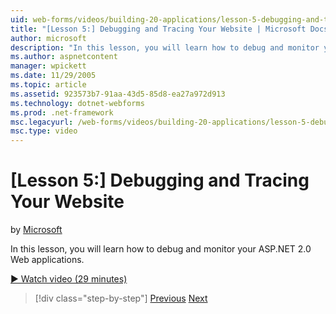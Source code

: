 ```yaml
---
uid: web-forms/videos/building-20-applications/lesson-5-debugging-and-tracing-your-website
title: "[Lesson 5:] Debugging and Tracing Your Website | Microsoft Docs"
author: microsoft
description: "In this lesson, you will learn how to debug and monitor your ASP.NET 2.0 Web applications."
ms.author: aspnetcontent
manager: wpickett
ms.date: 11/29/2005
ms.topic: article
ms.assetid: 923573b7-91aa-43d5-85d8-ea27a972d913
ms.technology: dotnet-webforms
ms.prod: .net-framework
msc.legacyurl: /web-forms/videos/building-20-applications/lesson-5-debugging-and-tracing-your-website
msc.type: video
---
```

[Lesson 5:] Debugging and Tracing Your Website
====================
by [Microsoft](https://github.com/microsoft)

In this lesson, you will learn how to debug and monitor your ASP.NET 2.0 Web applications.

[&#9654; Watch video (29 minutes)](https://channel9.msdn.com/Blogs/ASP-NET-Site-Videos/lesson-5-debugging-and-tracing-your-website)

>[!div class="step-by-step"]
[Previous](lesson-4-understanding-web-application-state.md)
[Next](lesson-6-working-with-stylesheets-and-master-pages.md)
